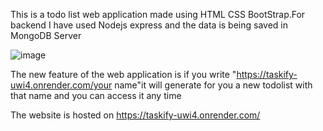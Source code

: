 This is a todo list web application made using HTML CSS BootStrap.For backend I have used Nodejs express and the data is being saved in MongoDB Server

![image](https://github.com/user-attachments/assets/a788e185-af01-4dfa-838b-0f0a0e92f858)

The new feature of the web application is if you write
"https://taskify-uwi4.onrender.com/your name"it will generate for you a new todolist with that name and you can access it any time

The website is hosted on https://taskify-uwi4.onrender.com/
